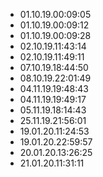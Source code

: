 * 01.10.19.00:09:05 
* 01.10.19.00:09:12 
* 01.10.19.00:09:28 
* 02.10.19.11:43:14 
* 02.10.19.11:49:11 
* 07.10.19.18:44:50 
* 08.10.19.22:01:49 
* 04.11.19.19:48:43 
* 04.11.19.19:49:17 
* 05.11.19.18:14:43 
* 25.11.19.21:56:01 
* 19.01.20.11:24:53 
* 19.01.20.22:59:57 
* 20.01.20.13:26:25 
* 21.01.20.11:31:11 
